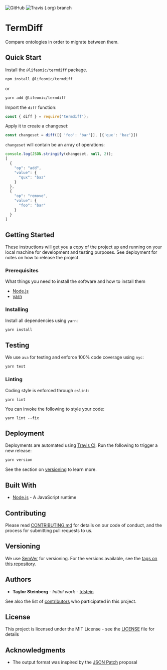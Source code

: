 ![GitHub](https://img.shields.io/github/license/lifeomic/termdiff.svg?style=for-the-badge)
![Travis (.org) branch](https://img.shields.io/travis/lifeomic/termdiff/master.svg?style=for-the-badge)

# TermDiff

Compare ontologies in order to migrate between them.

## Quick Start

Install the `@lifeomic/termdiff` package.

```bash
npm install @lifeomic/termdiff
```

or

```bash
yarn add @lifeomic/termdiff
```

Import the `diff` function:

```js
const { diff } = require('termdiff');
```

Apply it to create a changeset:

```js
const changeset = diff([{ 'foo': 'bar'}], [{'qux': 'baz'}])
```

`changeset` will contain be an array of operations:

```js
console.log(JSON.stringify(changeset, null, 2));
[
  {
    "op": "add",
    "value": {
      "qux": "baz"
    }
  },
  {
    "op": "remove",
    "value": {
      "foo": "bar"
    }
  }
]
```

## Getting Started

These instructions will get you a copy of the project up and running on your local machine for development and testing purposes. See deployment for notes on how to release the project.

### Prerequisites

What things you need to install the software and how to install them

- [Node.js](https://nodejs.org/en/)
- [yarn](https://yarnpkg.com/en/docs/install#mac-stable)

### Installing

Install all dependencies using `yarn`:

```bash
yarn install
```

## Testing

We use `ava` for testing and enforce 100% code coverage using `nyc`:

```bash
yarn test
```

### Linting

Coding style is enforced through `eslint`:

```
yarn lint
```

You can invoke the following to style your code:

```
yarn lint --fix
```

## Deployment

Deployments are automated using [Travis CI](https://travis-ci.org/). Run the following to trigger a new release:

```bash
yarn version
```

See the section on [versioning](#versioning) to learn more.

## Built With

- [Node.js](https://nodejs.org/en/) - A JavaScript runtime

## Contributing

Please read [CONTRIBUTING.md](https://github.com/lifeomic/termdiff/blob/master/CODE_OF_CONDUCT.md) for details on our code of conduct, and the process for submitting pull requests to us.

## Versioning

We use [SemVer](http://semver.org/) for versioning. For the versions available, see the [tags on this repository](https://github.com/lifeomic/termdiff/tags).

## Authors

- **Taylor Steinberg** - *Initial work* - [tdstein](https://github.com/tdstein)

See also the list of [contributors](https://github.com/lifeomic/termdiff/contributors) who participated in this project.

## License

This project is licensed under the MIT License - see the [LICENSE](LICENSE) file for details

## Acknowledgments

- The output format was inspired by the [JSON Patch](https://tools.ietf.org/html/draft-ietf-appsawg-json-patch-08) proposal


